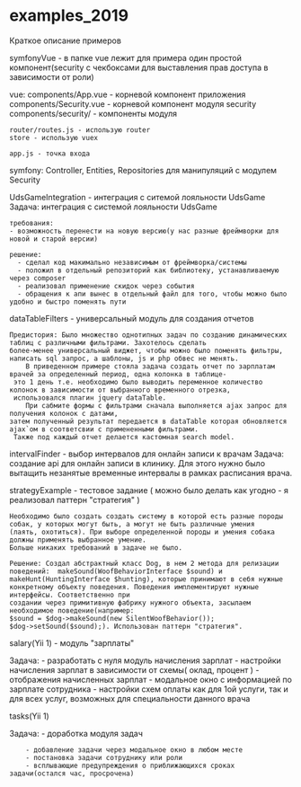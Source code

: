 # examples_2019

Краткое описание примеров

symfonyVue - в папке vue лежит для примера один простой компонент(security с чекбоксами для выставления прав доступа в зависимости от роли) 

vue:
    components/App.vue - корневой компонент приложения
    components/Security.vue - корневой компонент модуля security
    components/security/ - компоненты модуля

    router/routes.js - использую router
    store - использую vuex

    app.js - точка входа

symfony:
    Controller, Entities, Repositories для манипуляций с модулем Security

UdsGameIntegration - интеграция с ситемой лояльности UdsGame
  Задача: интеграция с системой лояльности UdsGame

    требования:
    - возможность перенести на новую версию(у нас разные фреймворки для новой и старой версии)

    решение:
      - сделал код макимально независимым от фреймворка/системы
      - положил в отдельный репозиторий как библиотеку, устанавливаемую через composer
      - реализовал применение скидок через события
      - обращения к апи вынес в отдельный файл для того, чтобы можно было удобно и быстро поменять пути

dataTableFilters - универсальный модуль для создания отчетов

    Предистория: Было множество однотипных задач по созданию динамических таблиц с различными фильтрами. Захотелось сделать
    более-менее универсальный виджет, чтобы можно было поменять фильтры, написать sql запрос, а шаблоны, js и php обвес не менять.
        В приведенном примере стояла задача создать отчет по зарплатам врачей за определенный период, одна колонка в таблице-
     это 1 день т.е. необходимо было выводить переменное количество колонок в зависимости от выбранного временного отрезка,
     использовался плагин jquery dataTable.
        При сабмите формы с фильтрами сначала выполняется ajax запрос для получения колонок с датами,
    затем полученный результат передается в dataTable которая обновляется ajax`ом в соответсвии с примененными фильтрами.
     Также под каждый отчет делается кастомная search model.
 
intervalFinder - выбор интервалов для онлайн записи к врачам
    Задача: создание api для онлайн записи в клинику. Для этого нужно было вытащить незанятые временные интервалы в рамках
    расписания врача.


strategyExample - тестовое задание ( можно было делать как угодно - я реализовал паттерн "стратегия" )
    
    Необходимо было создать создать систему в которой есть разные породы собак, у которых могут быть, а могут не быть различные умения
    (лаять, охотиться). При выборе определенной породы и умения собака должны применять выбранное умение.
    Больше никаких требований в задаче не было.

    Решение: Создал абстрактный класс Dog, в нем 2 метода для релизации поведений:  makeSound(WoofBehaviorInterface $sound) и
    makeHunt(HuntingInterface $hunting), которые принимают в себя нужные конкретному объекту поведения. Поведения имплементируют нужные интерфейсы. Соответственно при
    создании через примитивную фабрику нужного объекта, засылаем необходимое поведение(например:
    $sound = $dog->makeSound(new SilentWoofBehavior());
    $dog->setSound($sound);). Использован паттерн "стратегия".

salary(Yii 1) - модуль "зарплаты"

   Задача: - разработать с нуля модуль начисления зарплат
        - настройки начисления зарплат в зависимости от схемы( оклад, процент )
        - отображения начисленных зарплат
        - модальное окно с информацией по зарплате сотрудника
        - настройки схем оплаты как для 1ой услуги, так и для всех услуг, возможных для специальности данного врача
        
tasks(Yii 1)
       
   Задача: - доработка модуля задач

        - добавление задачи через модальное окно в любом месте
        - постановка задачи сотруднику или роли
        - всплывающие предупреждения о приближающихся сроках задачи(остался час, просрочена)

